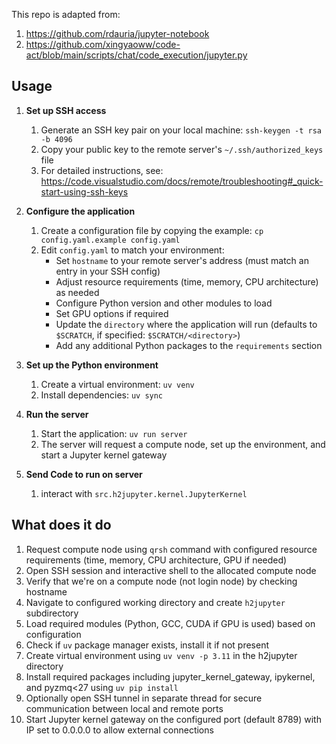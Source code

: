 
This repo is adapted from:
1. https://github.com/rdauria/jupyter-notebook
2. https://github.com/xingyaoww/code-act/blob/main/scripts/chat/code_execution/jupyter.py


## Usage

1. **Set up SSH access**
   1. Generate an SSH key pair on your local machine: `ssh-keygen -t rsa -b 4096`
   2. Copy your public key to the remote server's `~/.ssh/authorized_keys` file
   3. For detailed instructions, see: https://code.visualstudio.com/docs/remote/troubleshooting#_quick-start-using-ssh-keys

2. **Configure the application**
   1. Create a configuration file by copying the example: `cp config.yaml.example config.yaml`
   2. Edit `config.yaml` to match your environment:
      - Set `hostname` to your remote server's address (must match an entry in your SSH config)
      - Adjust resource requirements (time, memory, CPU architecture) as needed
      - Configure Python version and other modules to load
      - Set GPU options if required
      - Update the `directory` where the application will run (defaults to `$SCRATCH`, if specified: `$SCRATCH/<directory>`)
      - Add any additional Python packages to the `requirements` section

3. **Set up the Python environment**
   1. Create a virtual environment: `uv venv`
   2. Install dependencies: `uv sync`

4. **Run the server**
   1. Start the application: `uv run server`
   2. The server will request a compute node, set up the environment, and start a Jupyter kernel gateway

5. **Send Code to run on server**
   1. interact with `src.h2jupyter.kernel.JupyterKernel`

## What does it do

1. Request compute node using `qrsh` command with configured resource requirements (time, memory, CPU architecture, GPU if needed)
2. Open SSH session and interactive shell to the allocated compute node
3. Verify that we're on a compute node (not login node) by checking hostname
4. Navigate to configured working directory and create `h2jupyter` subdirectory
5. Load required modules (Python, GCC, CUDA if GPU is used) based on configuration
6. Check if `uv` package manager exists, install it if not present
7. Create virtual environment using `uv venv -p 3.11` in the h2jupyter directory
8. Install required packages including jupyter_kernel_gateway, ipykernel, and pyzmq<27 using `uv pip install`
9. Optionally open SSH tunnel in separate thread for secure communication between local and remote ports
10. Start Jupyter kernel gateway on the configured port (default 8789) with IP set to 0.0.0.0 to allow external connections